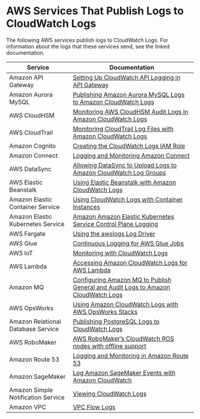 # AWS Services That Publish Logs to CloudWatch Logs<a name="aws-services-sending-logs"></a>

The following AWS services publish logs to CloudWatch Logs\. For information about the logs that these services send, see the linked documentation\.


| Service | Documentation | 
| --- | --- | 
|  Amazon API Gateway  |  [ Setting Up CloudWatch API Logging in API Gateway](https://docs.aws.amazon.com/apigateway/latest/developerguide/set-up-logging.html)  | 
|  Amazon Aurora MySQL  |  [ Publishing Amazon Aurora MySQL Logs to Amazon CloudWatch Logs](https://docs.aws.amazon.com/AmazonRDS/latest/AuroraUserGuide/AuroraMySQL.Integrating.CloudWatch.html)  | 
|  AWS CloudHSM  |  [ Monitoring AWS CloudHSM Audit Logs in Amazon CloudWatch Logs](https://docs.aws.amazon.com/cloudhsm/latest/userguide/get-hsm-audit-logs-using-cloudwatch.html)  | 
|  AWS CloudTrail  |  [ Monitoring CloudTrail Log Files with Amazon CloudWatch Logs](https://docs.aws.amazon.com/awscloudtrail/latest/userguide/monitor-cloudtrail-log-files-with-cloudwatch-logs.html)  | 
|  Amazon Cognito  |  [Creating the CloudWatch Logs IAM Role](https://docs.aws.amazon.com/cognito/latest/developerguide/cognito-user-pools-using-import-tool-cli-cloudwatch-iam-role.html)  | 
|  Amazon Connect  |  [Logging and Monitoring Amazon Connect](https://docs.aws.amazon.com/connect/latest/adminguide/logging-and-monitoring.html)  | 
|  AWS DataSync  |  [ Allowing DataSync to Upload Logs to Amazon CloudWatch Log Groups](https://docs.aws.amazon.com/datasync/latest/userguide/monitor-datasync.html#cloudwatchlogs)  | 
|  AWS Elastic Beanstalk  |  [ Using Elastic Beanstalk with Amazon CloudWatch Logs](https://docs.aws.amazon.com/elasticbeanstalk/latest/dg/AWSHowTo.cloudwatchlogs.html)  | 
|  Amazon Elastic Container Service  |  [ Using CloudWatch Logs with Container Instances](https://docs.aws.amazon.com/AmazonECS/latest/developerguide/using_cloudwatch_logs.html)  | 
|  Amazon Elastic Kubernetes Service  |  [ Amazon Amazon Elastic Kubernetes Service Control Plane Logging](https://docs.aws.amazon.com/eks/latest/userguide/control-plane-logs.html)  | 
|  AWS Fargate  |  [ Using the awslogs Log Driver](https://docs.aws.amazon.com/AmazonECS/latest/developerguide/using_awslogs.html)  | 
|  AWS Glue  |  [ Continuous Logging for AWS Glue Jobs](https://docs.aws.amazon.com/glue/latest/dg/monitor-continuous-logging.html)  | 
|  AWS IoT  |  [Monitoring with CloudWatch Logs](https://docs.aws.amazon.com/iot/latest/developerguide/cloud-watch-logs.html)  | 
|  AWS Lambda  |  [ Accessing Amazon CloudWatch Logs for AWS Lambda](https://docs.aws.amazon.com/lambda/latest/dg/monitoring-cloudwatchlogs.html)  | 
|  Amazon MQ  |  [ Configuring Amazon MQ to Publish General and Audit Logs to Amazon CloudWatch Logs](https://docs.aws.amazon.com/amazon-mq/latest/developer-guide/security-logging-monitoring-configure-cloudwatch)  | 
|  AWS OpsWorks  |  [ Using Amazon CloudWatch Logs with AWS OpsWorks Stacks](https://docs.aws.amazon.com/opsworks/latest/userguide/monitoring-cloudwatch-logs.html)  | 
|  Amazon Relational Database Service  |  [ Publishing PostgreSQL Logs to CloudWatch Logs](https://docs.aws.amazon.com/AmazonRDS/latest/UserGuide/USER_LogAccess.Concepts.PostgreSQL.html#USER_LogAccess.PostgreSQL.PublishtoCloudWatchLogs)  | 
|  AWS RoboMaker  |  [ AWS RoboMaker’s CloudWatch ROS nodes with offline support](https://aws.amazon.com/blogs/opensource/robomaker-cloudwatch-ros-nodes-offline-support/)  | 
|  Amazon Route 53  |  [ Logging and Monitoring in Amazon Route 53](https://docs.aws.amazon.com/Route53/latest/DeveloperGuide/logging-monitoring.html)  | 
|  Amazon SageMaker  |  [ Log Amazon SageMaker Events with Amazon CloudWatch](https://docs.aws.amazon.com/sagemaker/latest/dg/logging-cloudwatch.html)  | 
|  Amazon Simple Notification Service  |  [ Viewing CloudWatch Logs](https://docs.aws.amazon.com/sns/latest/dg/sms_stats_cloudwatch.html#sns-viewing-cloudwatch-logs)  | 
|  Amazon VPC  |  [VPC Flow Logs](https://docs.aws.amazon.com/vpc/latest/userguide/flow-logs.html)  | 